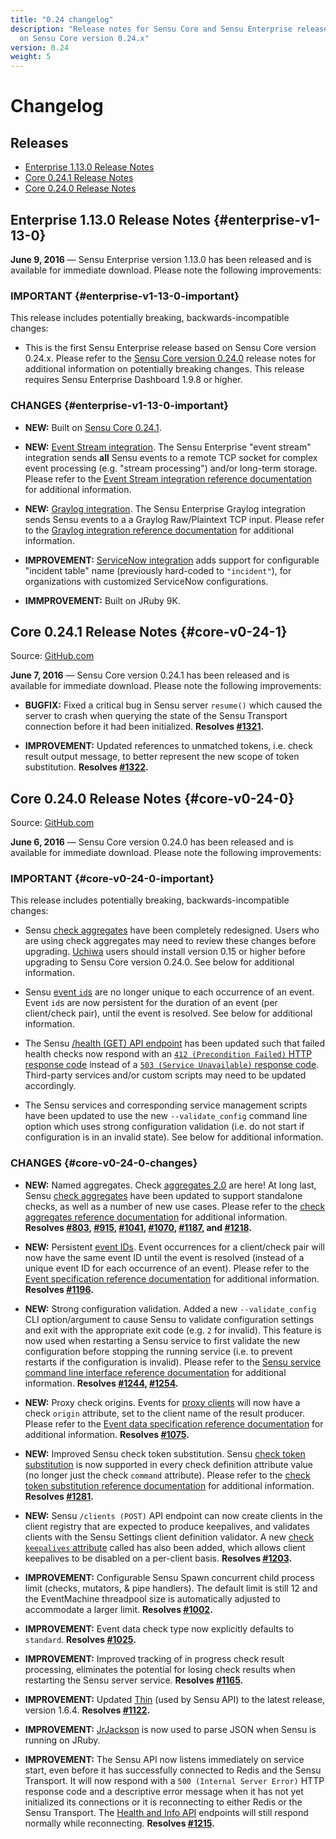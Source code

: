 ```yaml
---
title: "0.24 changelog"
description: "Release notes for Sensu Core and Sensu Enterprise releases based
  on Sensu Core version 0.24.x"
version: 0.24
weight: 5
---
```


# Changelog

## Releases

- [Enterprise 1.13.0 Release Notes](#enterprise-v1-13-0)
- [Core 0.24.1 Release Notes](#core-v0-24-1)
- [Core 0.24.0 Release Notes](#core-v0-24-0)

## Enterprise 1.13.0 Release Notes {#enterprise-v1-13-0}

**June 9, 2016** &mdash; Sensu Enterprise version 1.13.0 has been released and
is available for immediate download. Please note the following improvements:

### IMPORTANT {#enterprise-v1-13-0-important}

This release includes potentially breaking, backwards-incompatible changes:

- This is the first Sensu Enterprise release based on Sensu Core version 0.24.x.
  Please refer to the [Sensu Core version 0.24.0][37] release notes for
  additional information on potentially breaking changes. This release requires
  Sensu Enterprise Dashboard 1.9.8 or higher. 

### CHANGES {#enterprise-v1-13-0-important}

- **NEW:** Built on [Sensu Core 0.24.1][38].

- **NEW:** [Event Stream integration][39]. The Sensu Enterprise "event stream"
  integration sends **all** Sensu events to a remote TCP socket for complex
  event processing (e.g. "stream processing") and/or long-term storage. Please
  refer to the [Event Stream integration reference documentation][39] for
  additional information.

- **NEW:** [Graylog integration][40]. The Sensu Enterprise Graylog integration
  sends Sensu events to a a Graylog Raw/Plaintext TCP input. Please refer to the
  [Graylog integration reference documentation][40] for additional information.

- **IMPROVEMENT:** [ServiceNow integration][41] adds support for configurable
  "incident table" name (previously hard-coded to `"incident"`), for
  organizations with customized ServiceNow configurations.

- **IMMPROVEMENT:** Built on JRuby 9K.

## Core 0.24.1 Release Notes {#core-v0-24-1}

Source: [GitHub.com][36]

**June 7, 2016** &mdash; Sensu Core version 0.24.1 has been released and is
available for immediate download. Please note the following improvements:

- **BUGFIX:** Fixed a critical bug in Sensu server `resume()` which caused the
  server to crash when querying the state of the Sensu Transport connection
  before it had been initialized. **Resolves [#1321][34].**

- **IMPROVEMENT:** Updated references to unmatched tokens, i.e. check result
  output message, to better represent the new scope of token substitution.
  **Resolves [#1322][35].**

## Core 0.24.0 Release Notes {#core-v0-24-0}

Source: [GitHub.com][1]

**June 6, 2016** &mdash; Sensu Core version 0.24.0 has been released and is
available for immediate download. Please note the following improvements:

### IMPORTANT {#core-v0-24-0-important}

This release includes potentially breaking, backwards-incompatible changes:

- Sensu [check aggregates][2] have been completely redesigned. Users who are
  using check aggregates may need to review these changes before upgrading.
  [Uchiwa][3] users should install version 0.15 or higher before upgrading to
  Sensu Core version 0.24.0. See below for additional information.

- Sensu [event `id`s][4] are no longer unique to each occurrence of an event.
  Event `id`s are now persistent for the duration of an event (per client/check
  pair), until the event is resolved. See below for additional information.

- The Sensu [/health (GET) API endpoint][5] has been updated such that failed
  health checks now respond with an [`412 (Precondition Failed)` HTTP response
  code][6] instead of a [`503 (Service Unavailable)` response code][7].
  Third-party services and/or custom scripts may need to be updated accordingly.

- The Sensu services and corresponding service management scripts have been
  updated to use the new `--validate_config` command line option which uses
  strong configuration validation (i.e. do not start if configuration is in an
  invalid state). See below for additional information.

### CHANGES {#core-v0-24-0-changes}

- **NEW:** Named aggregates. Check [aggregates 2.0][8] are here! At long last,
  Sensu [check aggregates][2] have been updated to support standalone checks, as
  well as a number of new use cases. Please refer to the [check aggregates
  reference documentation][2] for additional information. **Resolves [#803][9],
  [#915][10], [#1041][11], [#1070][12], [#1187][13], and [#1218][8].**

- **NEW:** Persistent [event IDs][4]. Event occurrences for a client/check pair
  will now have the same event ID until the event is resolved (instead of a
  unique event ID for each occurrence of an event). Please refer to the [Event
  specification reference documentation][14] for additional information.
  **Resolves [#1196][15].**

- **NEW:** Strong configuration validation. Added a new `--validate_config` CLI
  option/argument to cause Sensu to validate configuration settings and exit
  with the appropriate exit code (e.g. `2` for invalid). This feature is now
  used when restarting a Sensu service to first validate the new configuration
  before stopping the running service (i.e. to prevent restarts if the
  configuration is invalid). Please refer to the [Sensu service command line
  interface reference documentation][16] for additional information. **Resolves
  [#1244][17], [#1254][18].**

- **NEW:** Proxy check origins. Events for [proxy clients][19] will now have a
  check `origin` attribute, set to the client name of the result producer.
  Please refer to the [Event data specification reference documentation][20] for
  additional information. **Resolves [#1075][21].**

- **NEW:** Improved Sensu check token substitution. Sensu [check token
  substitution][22] is now supported in every check definition attribute value
  (no longer just the check `command` attribute). Please refer to the [check
  token substitution reference documentation][22] for additional information.
  **Resolves [#1281][23].**

- **NEW:** Sensu `/clients (POST)` API endpoint can now create clients in the
  client registry that are expected to produce keepalives, and validates clients
  with the Sensu Settings client definition validator. A new [check `keepalives`
  attribute][33] called has also been added, which allows client keepalives to
  be disabled on a per-client basis. **Resolves [#1203][24].**


- **IMPROVEMENT:** Configurable Sensu Spawn concurrent child process limit
  (checks, mutators, & pipe handlers). The default limit is still 12 and the
  EventMachine threadpool size is automatically adjusted to accommodate a larger
  limit. **Resolves [#1002][25].**

- **IMPROVEMENT:** Event data check type now explicitly defaults to `standard`.
  **Resolves [#1025][26].**

- **IMPROVEMENT:** Improved tracking of in progress check result processing,
  eliminates the potential for losing check results when restarting the Sensu
  server service. **Resolves [#1165][27].**

- **IMPROVEMENT:** Updated [Thin][28] (used by Sensu API) to the latest release,
  version 1.6.4. **Resolves [#1122][29].**

- **IMPROVEMENT:** [JrJackson][30] is now used to parse JSON when Sensu is
  running on JRuby.

- **IMPROVEMENT:** The Sensu API now listens immediately on service start, even
  before it has successfully connected to Redis and the Sensu Transport. It will
  now respond with a `500 (Internal Server Error)` HTTP response code and a
  descriptive error message when it has not yet initialized its connections or
  it is reconnecting to either Redis or the Sensu Transport. The [Health and
  Info API][31] endpoints will still respond normally while reconnecting.
  **Resolves [#1215][32].**


[?]:  #
[1]:  https://github.com/sensu/sensu/blob/master/CHANGELOG.md#0240---2016-06-06
[2]:  /docs/0.24/reference/aggregates.html
[3]:  https://uchiwa.io/
[4]:  /docs/0.24/reference/events.html#event-data-specification
[5]:  /docs/0.24/api/health-and-info-api.html#health-get
[6]:  https://www.w3.org/Protocols/rfc2616/rfc2616-sec10.html#sec10.4.13
[7]:  https://www.w3.org/Protocols/rfc2616/rfc2616-sec10.html#sec10.5.4
[8]:  https://github.com/sensu/sensu/issues/1218
[9]:  https://github.com/sensu/sensu/issues/803
[10]: https://github.com/sensu/sensu/issues/915
[11]: https://github.com/sensu/sensu/issues/1041
[12]: https://github.com/sensu/sensu/issues/1070
[13]: https://github.com/sensu/sensu/issues/1187
[14]: /docs/0.24/reference/events.html#event-data-specification
[15]: https://github.com/sensu/sensu/issues/1196
[16]: /docs/0.24/reference/configuration.html#sensu-command-line-interfaces-and-arguments
[17]: https://github.com/sensu/sensu/issues/1244
[18]: https://github.com/sensu/sensu/issues/1254
[19]: /docs/0.24/reference/clients.html#proxy-clients
[20]: /docs/0.24/reference/events.html#check-attributes
[21]: https://github.com/sensu/sensu/issues/1275
[22]: /docs/0.24/reference/checks.html#check-token-substitution
[23]: https://github.com/sensu/sensu/issues/1281
[24]: https://github.com/sensu/sensu/issues/1203
[25]: https://github.com/sensu/sensu/issues/1002
[26]: https://github.com/sensu/sensu/issues/1025
[27]: https://github.com/sensu/sensu/issues/1165
[28]: http://code.macournoyer.com/thin/
[29]: https://github.com/sensu/sensu/issues/1122
[30]: https://github.com/guyboertje/jrjackson
[31]: /docs/0.24/api/health-and-info-api.html
[32]: https://github.com/sensu/sensu/issues/1215
[33]: /docs/0.24/reference/clients.html#client-definition-specification
[34]: https://github.com/sensu/sensu/issues/1321
[35]: https://github.com/sensu/sensu/issues/1322
[36]: https://github.com/sensu/sensu/blob/master/CHANGELOG.md#0241---2016-06-07
[37]: #core-v0-24-0
[38]: #core-v0-24-1
[39]: /docs/0.24/enterprise/integrations/event_stream.html
[40]: /docs/0.24/enterprise/integrations/graylog.html
[41]: /docs/0.24/enterprise/integrations/servicenow.html
